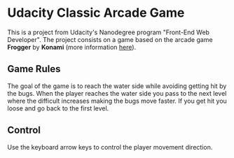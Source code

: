 # Udacity Classic Arcade Game

This is a project from Udacity's Nanodegree program "Front-End Web Developer". The project consists on a game based on the arcade game **Frogger** by **Konami** (more information [here](https://en.wikipedia.org/wiki/Frogger)).

## Game Rules

The goal of the game is to reach the water side while avoiding getting hit by the bugs. When the player reaches the water side you pass to the next level where the difficult increases making the bugs move faster. If you get hit you loose and go back to the first level.

## Control

Use the keyboard arrow keys to control the player movement direction.
